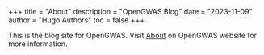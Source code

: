 +++
title = "About"
description = "OpenGWAS Blog"
date = "2023-11-09"
author = "Hugo Authors"
toc = false
+++

This is the blog site for OpenGWAS. Visit [About](https://gwas.mrcieu.ac.uk/about/) on OpenGWAS website for more information.